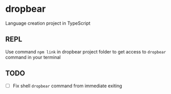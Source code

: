 # dropbear
Language creation project in TypeScript

## REPL

Use command `npm link` in dropbear project folder to get access to `dropbear` command in your terminal


## TODO
- [ ] Fix shell `dropbear` command from immediate exiting
